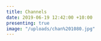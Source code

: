 ```yaml
---
title: Channels
date: 2019-06-19 12:42:00 +10:00
presenting: true
image: "/uploads/chan%201080.jpg"
---
```


